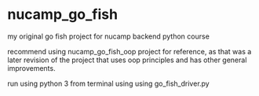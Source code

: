 # nucamp_go_fish
my original go fish project for nucamp backend python course

recommend using nucamp_go_fish_oop project for reference, as that was a later revision of the project that uses oop principles and has other general improvements.

run using python 3 from terminal using using go_fish_driver.py
